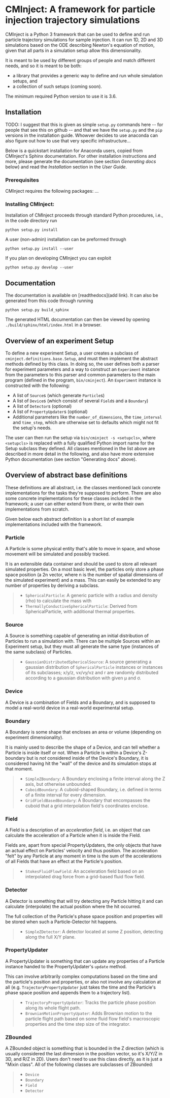 # CMInject: A framework for particle injection trajectory simulations

CMInject is a Python 3 framework that can be used to define and run particle trajectory simulations
for sample injection. It can run 1D, 2D and 3D simulations based on the ODE describing Newton's
equation of motion, given that all parts in a simulation setup allow this dimensionality.

It is meant to be used by different groups of people and match different needs, and so it is meant
to be both:

- a library that provides a generic way to define and run whole simulation setups, and
- a collection of such setups (coming soon).

The minimum required Python version to use it is 3.6.


## Installation

TODO: I suggest that this is given as simple `setup.py` commands here -- for people that see this on
github -- and that we have the `setup.py` and the `pip` versions in the installation guide. Whowver
decides to use anaconda can also figure out how to use that very specific infrastructure...


Below is a quickstart installation for Anaconda users, copied from CMInject's Sphinx documentation.
For other installation instructions and more, please generate the documentation (see section
_Generating docs_ below) and read the _Installation_ section in the _User Guide_.

### Prerequisites

CMInject requires the following packages: ...


### Installing CMInject:

Installation of CMInject proceeds through standard Python procedures, i.e., in the code directory
run
```
python setup.py install
```
A user (non-admin) installation can be preformed through
```
python setup.py install --user
```

If you plan on developing CMInject you can exploit
```
python setup.py develop --user
```


## Documentation

The documentation is available on [readthedocs](add link). It can also be generated from this code
through running
```
python setup.py build_sphinx
```
The generated HTML documentation can then be viewed by opening `./build/sphinx/html/index.html` in a
browser.


## Overview of an experiment Setup

To define a new experiment Setup, a user creates a subclass of `cminject.definitions.base.Setup`, and must then
implement the abstract methods defined by this class. In doing so, the user defines both a parser for experiment
parameters and a way to construct an `Experiment` instance from the parameters to this parser and common parameters to
the main program (defined in the program, `bin/cminject`). An `Experiment` instance is constructed with the following:

- A list of `Source`s (which generate `Particle`s)
- A list of `Device`s (which consist of several `Field`s and a `Boundary`)
- A list of `Detector`s (optional)
- A list of `PropertyUpdater`s (optional)
- Additional parameters like the `number_of_dimensions`, the `time_interval` and `time_step`, which are otherwise set
  to defaults which might not fit the setup's needs.

The user can then run the setup via `bin/cminject -s <setupcls>`, where `<setupcls>` is replaced with a fully qualified
Python import name for the Setup subclass they defined. All classes mentioned in the list above are described in more
detail in the following, and also have more extensive Python documentation (see section "Generating docs" above).


## Overview of abstract base definitions

These definitions are all abstract, i.e. the classes mentioned lack concrete implementations for the
tasks they're supposed to perform. There are also some concrete implementations for these classes
included in the framework; a user can either extend from there, or write their own implementations
from scratch.

Given below each abstract definition is a short list of example implementations included with the framework.

### Particle

A Particle is some physical entity that's able to move in space, and whose movement will be simulated
and possibly tracked.

It is an extensible data container and should be used to store all relevant simulated properties. On
a most basic level, the particles only store a phase space position (a 2n vector, where n is the
number of spatial dimensions of the simulated experiment) and a mass. This can easily be extended to
any number of properties by deriving a subclass.

> - `SphericalParticle`: A generic particle with a radius and density (rho) to calculate the mass with
> - `ThermallyConductiveSphericalParticle`: Derived from SphericalParticle, with additional thermal properties.

### Source

A Source is something capable of generating an initial distribution of Particles to run a simulation
with. There can be multiple Sources within an Experiment setup, but they must all generate the same
type (instances of the same subclass) of Particles.

> - `GaussianDistributedSphericalSource`: A source generating a gaussian distribution of
`SphericalParticle` instances or instances of its subclasses; x/y/z, vx/vy/vz and r are randomly
distributed according to a gaussian distribution with given μ and σ.

### Device
A Device is a combination of Fields and a Boundary, and is supposed to model a real-world
device in a real-world experimental setup.

### Boundary
A Boundary is some shape that encloses an area or volume (depending on experiment dimensionality).

It is mainly used to describe the shape of a Device, and can tell whether a Particle is inside itself
or not. When a Particle is within a Device's Z-boundary but is *not* considered inside of the Device's
Boundary, it is considered having hit the "wall" of the device and its simulation stops at that moment.

> - `SimpleZBoundary`: A Boundary enclosing a finite interval along the Z axis, but otherwise unbounded.
> - `CuboidBoundary`: A cuboid-shaped Boundary, i.e. defined in terms of a finite interval for every dimension.
> - `GridFieldBasedBoundary`: A Boundary that encompasses the cuboid that a grid interpolation field's coordinates enclose.

### Field
A Field is a description of an _acceleration field_, i.e. an object that can calculate the acceleration
of a Particle when it is inside the Field.

Fields are, apart from special PropertyUpdaters, the only objects that have an actual effect on Particles'
velocity and thus position. The acceleration "felt" by any Particle at any moment in time is the sum of
the accelerations of all Fields that have an effect at the Particle's position.

> - `StokesFluidFlowField`: An acceleration field based on an interpolated drag force from a grid-based fluid flow field.

### Detector
A Detector is something that will try detecting any Particle hitting it and can calculate (interpolate)
the actual position where the hit occurred.

The full collection of the Particle's phase space position and properties will be stored when such a
Particle-Detector hit happens.

> - `SimpleZDetector`: A detector located at some Z position, detecting along the full X/Y plane.

### PropertyUpdater

A PropertyUpdater is something that can update any properties of a Particle instance handed to the
PropertyUpdater's `update` method.

This can involve arbitrarily complex computations based on the time and the particle's
position and properties, or also not involve any calculation at all
(e.g. `TrajectoryPropertyUpdater` just takes the time and the Particle's phase space position
and appends them to a trajectory list).

> - `TrajectoryPropertyUpdater`: Tracks the particle phase position along its whole flight path.
> - `BrownianMotionPropertyUpater`: Adds Brownian motion to the particle flight path based on some fluid flow field's
macroscopic properties and the time step size of the integrator.

### ZBounded

A ZBounded object is something that is bounded in the Z direction (which is usually considered the last
dimension in the position vector, so it's X/Y/Z in 3D, and R/Z in 2D). Users don't need to use this
class directly, as it is just a "Mixin class". All of the following classes are subclasses of ZBounded:

> - `Device`
> - `Boundary`
> - `Field`
> - `Detector`




<!-- Put Emacs local variables into HTML comment
Local Variables:
coding: utf-8
fill-column: 100
End:
-->
